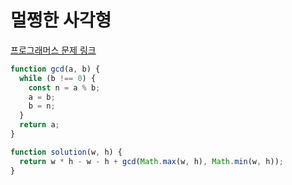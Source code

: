 # 멀쩡한 사각형

[프로그래머스 문제 링크](https://programmers.co.kr/learn/courses/30/lessons/62048)

```javascript
function gcd(a, b) {
  while (b !== 0) {
    const n = a % b;
    a = b;
    b = n;
  }
  return a;
}

function solution(w, h) {
  return w * h - w - h + gcd(Math.max(w, h), Math.min(w, h));
}
```
